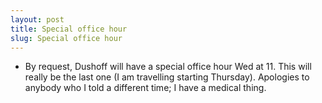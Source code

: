 ```yaml
---
layout: post
title: Special office hour
slug: Special office hour
---
```


* By request, Dushoff will have a special office hour Wed at 11. This will really be the last one (I am travelling starting Thursday). Apologies to anybody who I told a different time; I have a medical thing.
